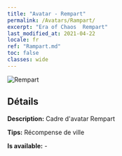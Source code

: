 ```yaml
---
title: "Avatar - Rempart"
permalink: /Avatars/Rampart/
excerpt: "Era of Chaos  Rempart"
last_modified_at: 2021-04-22
locale: fr
ref: "Rampart.md"
toc: false
classes: wide
---
```

 ![Rempart](/images/a/avatarFrame_12.png)

## Détails

 **Description:** Cadre d'avatar Rempart 

 **Tips:** Récompense de ville 

 **Is available:**  - 

